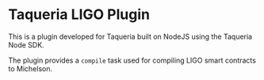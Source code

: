 # Taqueria LIGO Plugin

This is a plugin developed for Taqueria built on NodeJS using the Taqueria Node SDK.

The plugin provides a `compile` task used for compiling LIGO smart contracts to Michelson.